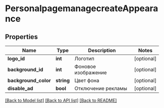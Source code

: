 # PersonalpagemanagecreateAppearance

## Properties
Name | Type | Description | Notes
------------ | ------------- | ------------- | -------------
**logo_id** | **int** | Логотип | [optional] 
**background_id** | **int** | Фоновое изображение | [optional] 
**background_color** | **string** | Цвет фона | [optional] 
**disable_ad** | **bool** | Отключение рекламы | [optional] 

[[Back to Model list]](../README.md#documentation-for-models) [[Back to API list]](../README.md#documentation-for-api-endpoints) [[Back to README]](../README.md)


